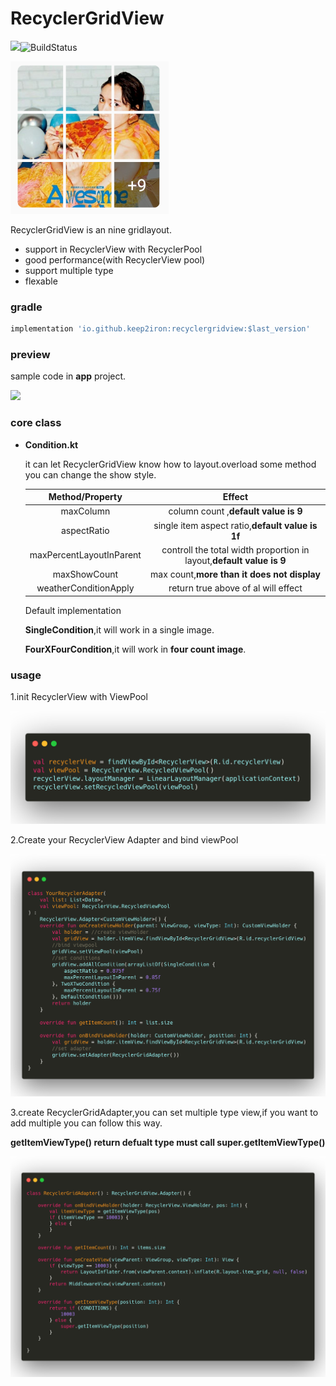 

# RecyclerGridView

![](https://api.bintray.com/packages/keep2iron/maven/recyclergridview/images/download.svg)![BuildStatus](https://travis-ci.org/keep2iron/recyclergridview.svg?branch=master)

![](images/preview.png)

RecyclerGridView is an nine gridlayout.

* support in RecyclerView with RecyclerPool
* good performance(with RecyclerView pool)
* support multiple type
* flexable

### gradle

````groovy
implementation 'io.github.keep2iron:recyclergridview:$last_version'
````

### preview

sample code in **app** project.

![](images/demo.gif)

### core class

- **Condition.kt**

  it can let RecyclerGridView know how to layout.overload some method you can change the show style.

  |     Method/Property      |                            Effect                            |
  | :----------------------: | :----------------------------------------------------------: |
  |        maxColumn         |             column count ,**default value is 9**             |
  |       aspectRatio        |       single item aspect ratio,**default value is 1f**       |
  | maxPercentLayoutInParent | controll the total width proportion in layout,**default value is 9** |
  |       maxShowCount       |         max count,**more than it does not display**          |
  |  weatherConditionApply   |             return true above of al will effect              |

  Default implementation

  **SingleCondition**,it will work in a single image.

  **FourXFourCondition**,it will work in **four count image**.

  

### usage

1.init RecyclerView with ViewPool

![](images/code_exp1.png)

2.Create your RecyclerView Adapter and bind viewPool

![](images/code_exp3.png)

3.create RecyclerGridAdapter,you can set multiple type view,if you want to add multiple you can follow this way.

**getItemViewType() return defualt type must call super.getItemViewType()**

![](images/code_exp4.png)